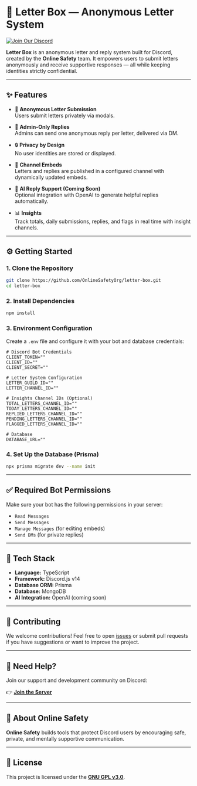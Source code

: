 # 💌 Letter Box — Anonymous Letter System

[![Join Our Discord](https://img.shields.io/discord/1360001636424093928?label=Join%20Our%20Community&logo=discord&style=flat-square&color=5865F2)](https://discord.com/invite/P3bfEux5cv)

**Letter Box** is an anonymous letter and reply system built for Discord, created by the **Online Safety** team. It empowers users to submit letters anonymously and receive supportive responses — all while keeping identities strictly confidential.

---

## ✨ Features

- 📩 **Anonymous Letter Submission**  
  Users submit letters privately via modals.

- 💬 **Admin-Only Replies**  
  Admins can send one anonymous reply per letter, delivered via DM.

- 🔒 **Privacy by Design**  
  No user identities are stored or displayed.

- 📡 **Channel Embeds**  
  Letters and replies are published in a configured channel with dynamically updated embeds.

- 🧠 **AI Reply Support (Coming Soon)**  
  Optional integration with OpenAI to generate helpful replies automatically.

- 📊 **Insights**  
  Track totals, daily submissions, replies, and flags in real time with insight channels.

---

## ⚙️ Getting Started

### 1. Clone the Repository

```bash
git clone https://github.com/OnlineSafetyOrg/letter-box.git
cd letter-box
````

### 2. Install Dependencies

```bash
npm install
```

### 3. Environment Configuration

Create a `.env` file and configure it with your bot and database credentials:

```env
# Discord Bot Credentials
CLIENT_TOKEN=""
CLIENT_ID=""
CLIENT_SECRET=""

# Letter System Configuration
LETTER_GUILD_ID=""
LETTER_CHANNEL_ID=""

# Insights Channel IDs (Optional)
TOTAL_LETTERS_CHANNEL_ID=""
TODAY_LETTERS_CHANNEL_ID=""
REPLIED_LETTERS_CHANNEL_ID=""
PENDING_LETTERS_CHANNEL_ID=""
FLAGGED_LETTERS_CHANNEL_ID=""

# Database
DATABASE_URL=""
```

### 4. Set Up the Database (Prisma)

```bash
npx prisma migrate dev --name init
```

---

## ✅ Required Bot Permissions

Make sure your bot has the following permissions in your server:

* `Read Messages`
* `Send Messages`
* `Manage Messages` (for editing embeds)
* `Send DMs` (for private replies)

---

## 🧩 Tech Stack

* **Language:** TypeScript
* **Framework:** Discord.js v14
* **Database ORM:** Prisma
* **Database:** MongoDB
* **AI Integration:** OpenAI (coming soon)

---

## 🤝 Contributing

We welcome contributions!
Feel free to open [issues](https://github.com/OnlineSafetyOrg/letter-box/issues) or submit pull requests if you have suggestions or want to improve the project.

---

## 🛟 Need Help?

Join our support and development community on Discord:

👉 [**Join the Server**](https://discord.com/invite/P3bfEux5cv)

---

## 👥 About Online Safety

**Online Safety** builds tools that protect Discord users by encouraging safe, private, and mentally supportive communication.

---

## 📜 License

This project is licensed under the **[GNU GPL v3.0](LICENSE)**.